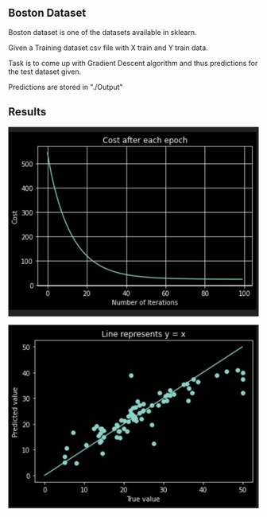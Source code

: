 ## Boston Dataset

Boston dataset is one of the datasets available in sklearn.

Given a Training dataset csv file with X train and Y train data. 

Task is to come up with Gradient Descent algorithm and thus predictions for the test dataset given.

Predictions are stored in "./Output"


## Results

![Cost vs number of epochs](./Images/1.png)


![True value vs Predicted value](./Images/2.png)